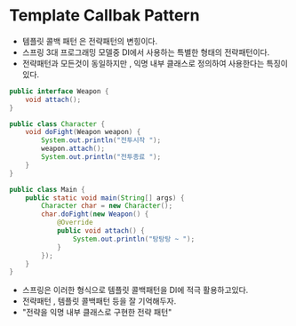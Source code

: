 # Template Callbak Pattern 
- 템플릿 콜백 패턴 은 전략패턴의 변힝이다.
- 스프링 3대 프로그래밍 모델중 DI에서 사용하는 특별한 형태의 전략패턴이다.
- 전략패턴과 모든것이 동일하지만 , 익명 내부 클래스로 정의하여 사용한다는 특징이 있다.

```java
public interface Weapon {
    void attach();
}

public class Character {
    void doFight(Weapon weapon) {
        System.out.println("전투시작 ");
        weapon.attach();
        System.out.println("전투종료 ");
    }
}

public class Main {
    public static void main(String[] args) {
        Character char = new Character();
        char.doFight(new Weapon() {
            @Override
            public void attach() {
                System.out.println("탕탕탕 ~ ");
            }
        });
    }
}
```

- 스프링은 이러한 형식으로 템플릿 콜백패턴을 DI에 적극 활용하고있다.
- 전략패턴 , 템플릿 콜백패턴 등을 잘 기억해두자.
- "전략을 익명 내부 클래스로 구현한 전략 패턴"
